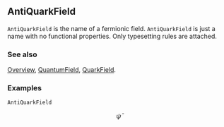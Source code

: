 ## AntiQuarkField

`AntiQuarkField` is the name of a fermionic field. `AntiQuarkField` is just a name with no functional properties. Only typesetting rules are attached.

### See also

[Overview](Extra/FeynCalc.md), [QuantumField](QuantumField.md), [QuarkField](QuarkField.md).

### Examples

```mathematica
AntiQuarkField
```

$$\bar{\psi }$$
